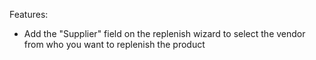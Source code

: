 Features:

- Add the "Supplier" field on the replenish wizard to select the vendor from who you want to replenish the product
